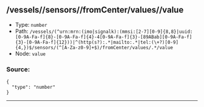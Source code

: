 ## /vessels/<RegExp>/sensors/<RegExp>/fromCenter/values/<RegExp>/value

* Type: `number`
* Path: `/vessels/(^urn:mrn:(imo|signalk):(mmsi:[2-7][0-9]{8,8}|uuid:[0-9A-Fa-f]{8}-[0-9A-Fa-f]{4}-4[0-9A-Fa-f]{3}-[89ABab][0-9A-Fa-f]{3}-[0-9A-Fa-f]{12}))|^(http(s?):.*|mailto:.*|tel:(\+?)[0-9]{4,})$/sensors/(^[A-Za-z0-9]+$)/fromCenter/values/.*/value`
* Node: `value`

### Source:
```
{
  "type": "number"
}
```

---
